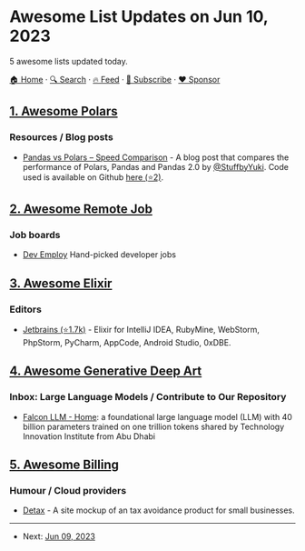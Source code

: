 # Awesome List Updates on Jun 10, 2023

5 awesome lists updated today.

[🏠 Home](/README.md) · [🔍 Search](https://www.trackawesomelist.com/search/) · [🔥 Feed](https://www.trackawesomelist.com/rss.xml) · [📮 Subscribe](https://trackawesomelist.us17.list-manage.com/subscribe?u=d2f0117aa829c83a63ec63c2f&id=36a103854c) · [❤️  Sponsor](https://github.com/sponsors/theowenyoung)



## [1. Awesome Polars](/content/ddotta/awesome-polars/README.md)

### Resources / Blog posts

*   [Pandas vs Polars – Speed Comparison](https://stuffbyyuki.com/pandas-vs-polars-speed-comparison/) - A blog post that compares the performance of Polars, Pandas and Pandas 2.0 by [@StuffbyYuki](https://github.com/StuffbyYuki). Code used is available on Github [here (⭐2)](https://github.com/StuffbyYuki/Python-Polars-Tips-and-Tricks/tree/main/pandas_vs_polars).

## [2. Awesome Remote Job](/content/lukasz-madon/awesome-remote-job/README.md)

### Job boards

*   [Dev Employ](https://devemploy.com) Hand-picked developer jobs

## [3. Awesome Elixir](/content/h4cc/awesome-elixir/README.md)

### Editors

*   [Jetbrains (⭐1.7k)](https://github.com/KronicDeth/intellij-elixir) - Elixir for IntelliJ IDEA, RubyMine, WebStorm, PhpStorm, PyCharm, AppCode, Android Studio, 0xDBE.

## [4. Awesome Generative Deep Art](/content/filipecalegario/awesome-generative-deep-art/README.md)

### Inbox: Large Language Models / Contribute to Our Repository

*   [Falcon LLM - Home](https://falconllm.tii.ae/): a foundational large language model (LLM) with 40 billion parameters trained on one trillion tokens shared by Technology Innovation Institute from Abu Dhabi

## [5. Awesome Billing](/content/kdeldycke/awesome-billing/README.md)

### Humour / Cloud providers

*   [Detax](https://detax.framer.website) - A site mockup of an tax avoidance product for small businesses.

---

- Next: [Jun 09, 2023](/content/2023/06/09/README.md)